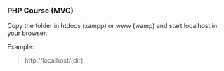 ### PHP Course (MVC)

Copy the folder in htdocs (xampp) or www (wamp) and start localhost in your browser.

Example:
> http://localhost/[dir]